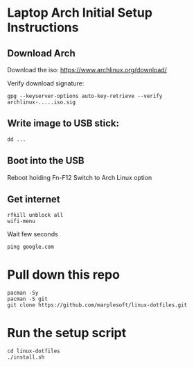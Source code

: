 # Laptop Arch Initial Setup Instructions

## Download Arch

Download the iso: https://www.archlinux.org/download/
    
Verify download signature:

    gpg --keyserver-options auto-key-retrieve --verify archlinux-.....iso.sig

## Write image to USB stick:

    dd ...
    
## Boot into the USB

Reboot holding Fn-F12
Switch to Arch Linux option

## Get internet

    rfkill unblock all
    wifi-menu
    
Wait few seconds

    ping google.com

# Pull down this repo

    pacman -Sy
    pacman -S git
    git clone https://github.com/marplesoft/linux-dotfiles.git
    
# Run the setup script

    cd linux-dotfiles
    ./install.sh

